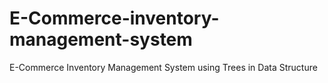 # E-Commerce-inventory-management-system
E-Commerce Inventory Management System using Trees in Data Structure
